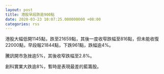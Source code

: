 ```yaml
---
layout: post
title: 港股早段跌逾900點
date: 2020-03-23 10:07:25.000000000 +08:00
categories: rss
---
```


港股大幅低開1145點，跌至21659點，其後一度收窄跌幅至816點，但未能收復22000點，早段報21844點，下跌961點，跌幅逾4%。

騰訊開市急挫逾5%，其後收窄跌幅至2.8%。

創科實業大跌逾8%，暫時是表現最差的藍籌股。
